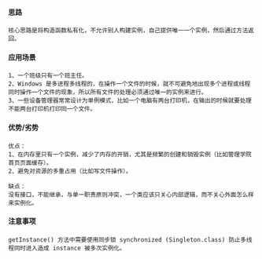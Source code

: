 #### 思路
    核心思路是将构造函数私有化，不允许别人构建实例，自己提供唯一一个实例，然后通过方法返回。

#### 应用场景
    1、一个班级只有一个班主任。
    2、Windows 是多进程多线程的，在操作一个文件的时候，就不可避免地出现多个进程或线程同时操作一个文件的现象，所以所有文件的处理必须通过唯一的实例来进行。
    3、一些设备管理器常常设计为单例模式，比如一个电脑有两台打印机，在输出的时候就要处理不能两台打印机打印同一个文件。

#### 优势/劣势
    优点：
    1、在内存里只有一个实例，减少了内存的开销，尤其是频繁的创建和销毁实例（比如管理学院首页页面缓存）。
    2、避免对资源的多重占用（比如写文件操作）。
    
    缺点：
    没有接口，不能继承，与单一职责原则冲突，一个类应该只关心内部逻辑，而不关心外面怎么样来实例化。

#### 注意事项
    getInstance() 方法中需要使用同步锁 synchronized (Singleton.class) 防止多线程同时进入造成 instance 被多次实例化。


